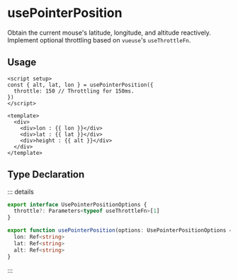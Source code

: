 # usePointerPosition

Obtain the current mouse's latitude, longitude, and altitude reactively.
Implement optional throttling based on `vueuse`'s `useThrottleFn`.

## Usage

```vue
<script setup>
const { alt, lat, lon } = usePointerPosition({
  throttle: 150 // Throttling for 150ms.
})
</script>

<template>
  <div>
    <div>lon : {{ lon }}</div>
    <div>lat : {{ lat }}</div>
    <div>height : {{ alt }}</div>
  </div>
</template>
```

## Type Declaration

::: details

```ts
export interface UsePointerPositionOptions {
  throttle?: Parameters<typeof useThrottleFn>[1]
}

export function usePointerPosition(options: UsePointerPositionOptions = {}): {
  lon: Ref<string>
  lat: Ref<string>
  alt: Ref<string>
}
```

:::
